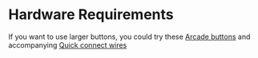 # Hardware Requirements

If you want to use larger buttons, you could try these [Arcade buttons](https://www.modmypi.com/raspberry-pi/arcade/arcade-buttons/arcade-button-30mm-translucent-red/?search=buttons&limit=100) and accompanying [Quick connect wires](https://www.modmypi.com/raspberry-pi/arcade/arcade-wiring/arcade-button-quick-connect-wires-set-of-10-pairs)
